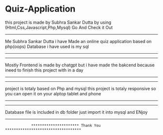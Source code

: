 # Quiz-Application
this project is made by Subhra Sankar Dutta by using (Html,Css,Javascript,Php,Mysql) Go And Check it Out
*****************************************************************************************************************
Me Subhra Sankar Dutta i have Made an online quiz application based on php(oops) Database i have used is my sql
*****************************************************************************************************************
**********************************************
Mostly Frontend is made by chatgpt but i have 
made the bakcend because ineed to finish this 
project with in a day 
**********************************************

*******************************************
project is totaly based on Php and mysql
this project is totaly responsive so 
you can open it on your alptop tablet and 
phone 
*******************************************
*******************************************
Database file is included in db folder 
just import it into mysql and ENjoy 
*****************************************
				********************** Thank You ***********************************
